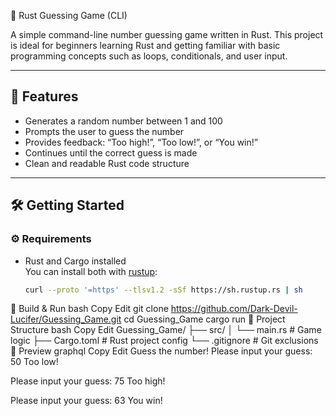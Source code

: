 🎯 Rust Guessing Game (CLI)

A simple command-line number guessing game written in Rust. This project is ideal for beginners learning Rust and getting familiar with basic programming concepts such as loops, conditionals, and user input.

---

## 🚀 Features

- Generates a random number between 1 and 100
- Prompts the user to guess the number
- Provides feedback: “Too high!”, “Too low!”, or “You win!”
- Continues until the correct guess is made
- Clean and readable Rust code structure

---

## 🛠️ Getting Started

### ⚙️ Requirements

- Rust and Cargo installed  
  You can install both with [rustup](https://rustup.rs/):
  ```bash
  curl --proto '=https' --tlsv1.2 -sSf https://sh.rustup.rs | sh
🔧 Build & Run
bash
Copy
Edit
git clone https://github.com/Dark-Devil-Lucifer/Guessing_Game.git
cd Guessing_Game
cargo run
📁 Project Structure
bash
Copy
Edit
Guessing_Game/
├── src/
│   └── main.rs         # Game logic
├── Cargo.toml          # Rust project config
└── .gitignore          # Git exclusions
📸 Preview
graphql
Copy
Edit
Guess the number!
Please input your guess: 50
Too low!

Please input your guess: 75
Too high!

Please input your guess: 63
You win!
